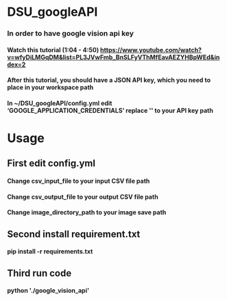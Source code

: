 # DSU_googleAPI
### In order to have google vision api key
#### Watch this tutorial (1:04 - 4:50) https://www.youtube.com/watch?v=wfyDiLMGqDM&list=PL3JVwFmb_BnSLFyVThMfEavAEZYHBpWEd&index=2
#### After this tutorial, you should have a JSON API key, which you need to place in your workspace path
#### In ~/DSU_googleAPI/config.yml edit ‘GOOGLE_APPLICATION_CREDENTIALS’ replace '<Your API KEY>' to your API key path

# Usage
## First edit config.yml
#### Change csv_input_file to your input CSV file path
#### Change csv_output_file to your output CSV file path
#### Change image_directory_path to your image save path
## Second install requirement.txt
#### pip install -r requirements.txt
## Third run code
#### python './google_vision_api'
